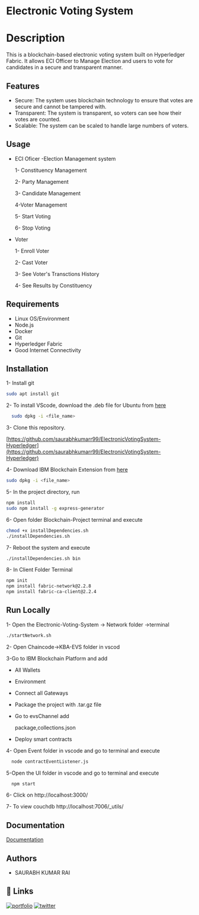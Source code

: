 # Electronic Voting System


# Description
This is a blockchain-based electronic voting system built on Hyperledger Fabric. It allows ECI Officer to Manage Election and users to vote for candidates in a secure and transparent manner.


## Features

- Secure: The system uses blockchain technology to ensure that votes are secure and cannot be tampered with.
- Transparent: The system is transparent, so voters can see how their votes are counted.
- Scalable: The system can be scaled to handle large numbers of voters.


## Usage

- ECI Oficer -Election Management system

  1- Constituency Management
   
  2- Party Management

  3- Candidate Management

  4-Voter Management

  5- Start Voting

  6- Stop Voting

- Voter

  1- Enroll Voter

  2- Cast Voter

  3- See Voter's Transctions History

  4- See Results by Constituency



## Requirements

- Linux OS/Environment
- Node.js
- Docker
- Git
- Hyperledger Fabric
- Good Internet Connectivity


## Installation

1- Install git

```bash
sudo apt install git
```


2- To install VScode, download the .deb file for Ubuntu from 
[here](https://code.visualstudio.com/download)

```bash
  sudo dpkg -i <file_name>
```
3- Clone this repository.


[https://github.com/saurabhkumarr99/ElectronicVotingSystem-Hyperledger](https://github.com/saurabhkumarr99/ElectronicVotingSystem-Hyperledger)



4- Download IBM Blockchain Extension from
[here](https://gitlab.com/CHF_KBA/kba_chf_ibmblockchainplatformextension_vscode/-/raw/main/ibm-blockchain-platform-2.0.8.vsix?inline=false)

```bash
sudo dpkg -i <file_name>
```  

5- In the project directory, run 
```bash
npm install
sudo npm install -g express-generator
```  

6- Open folder Blockchain-Project terminal and
execute
```bash
chmod +x installDependencies.sh
./installDependencies.sh
```  

7- Reboot the system and execute
```bash
./installDependencies.sh bin
``` 

8- In Client Folder Terminal
```bash
npm init
npm install fabric-network@2.2.8
npm install fabric-ca-client@2.2.4
``` 
## Run Locally

1- Open the Electronic-Voting-System -> 
Network folder ->terminal

```bash
./startNetwork.sh
``` 

2- Open Chaincode->KBA-EVS folder in vscod

3-Go to IBM Blockchain Platform and add

- All Wallets
- Environment
- Connect all Gateways
- Package the project with .tar.gz file
- Go to evsChannel add

  package,collections.json

- Deploy smart contracts

4- Open Event folder in vscode and go to terminal and execute
```bash
  node contractEventListener.js
```

5-Open the UI folder in vscode and go to terminal and execute
```bash
  npm start
```

6- Click on http://localhost:3000/

7- To view couchdb http://localhost:7006/_utils/


## Documentation

[Documentation](https://github.com/saurabhkumarr99/ElectronicVotingSystem-Hyperledger/blob/master/ElectronicVotingSystemDoc.pdf)


## Authors

- SAURABH KUMAR RAI



## 🔗 Links
[![portfolio](https://img.shields.io/badge/my_portfolio-000?style=for-the-badge&logo=ko-fi&logoColor=white)](https://saurabhkumarr99.github.io/MyResume/)
[![twitter](https://img.shields.io/badge/twitter-1DA1F2?style=for-the-badge&logo=twitter&logoColor=white)](https://twitter.com/@saurabhkumarr99)

